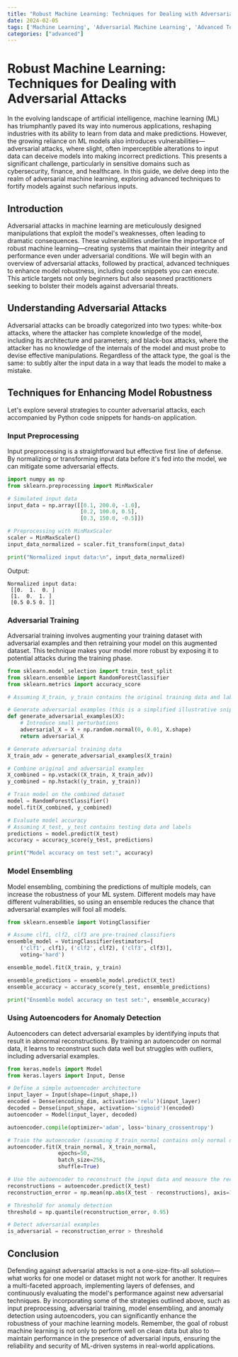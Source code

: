 ```yaml
---
title: "Robust Machine Learning: Techniques for Dealing with Adversarial Attacks"
date: 2024-02-05
tags: ['Machine Learning', 'Adversarial Machine Learning', 'Advanced Topic']
categories: ["advanced"]
---
```



# Robust Machine Learning: Techniques for Dealing with Adversarial Attacks

In the evolving landscape of artificial intelligence, machine learning (ML) has triumphantly paved its way into numerous applications, reshaping industries with its ability to learn from data and make predictions. However, the growing reliance on ML models also introduces vulnerabilities—adversarial attacks, where slight, often imperceptible alterations to input data can deceive models into making incorrect predictions. This presents a significant challenge, particularly in sensitive domains such as cybersecurity, finance, and healthcare. In this guide, we delve deep into the realm of adversarial machine learning, exploring advanced techniques to fortify models against such nefarious inputs.

## Introduction

Adversarial attacks in machine learning are meticulously designed manipulations that exploit the model's weaknesses, often leading to dramatic consequences. These vulnerabilities underline the importance of robust machine learning—creating systems that maintain their integrity and performance even under adversarial conditions. We will begin with an overview of adversarial attacks, followed by practical, advanced techniques to enhance model robustness, including code snippets you can execute. This article targets not only beginners but also seasoned practitioners seeking to bolster their models against adversarial threats.

## Understanding Adversarial Attacks

Adversarial attacks can be broadly categorized into two types: white-box attacks, where the attacker has complete knowledge of the model, including its architecture and parameters; and black-box attacks, where the attacker has no knowledge of the internals of the model and must probe to devise effective manipulations. Regardless of the attack type, the goal is the same: to subtly alter the input data in a way that leads the model to make a mistake.

## Techniques for Enhancing Model Robustness

Let's explore several strategies to counter adversarial attacks, each accompanied by Python code snippets for hands-on application.

### Input Preprocessing

Input preprocessing is a straightforward but effective first line of defense. By normalizing or transforming input data before it's fed into the model, we can mitigate some adversarial effects.

```python
import numpy as np
from sklearn.preprocessing import MinMaxScaler

# Simulated input data
input_data = np.array([[0.1, 200.0, -1.0],
                       [0.2, 100.0, 0.5],
                       [0.3, 150.0, -0.5]])

# Preprocessing with MinMaxScaler
scaler = MinMaxScaler()
input_data_normalized = scaler.fit_transform(input_data)

print("Normalized input data:\n", input_data_normalized)
```

Output:
```
Normalized input data:
 [[0.  1.  0. ]
 [1.  0.  1. ]
 [0.5 0.5 0. ]]
```

### Adversarial Training

Adversarial training involves augmenting your training dataset with adversarial examples and then retraining your model on this augmented dataset. This technique makes your model more robust by exposing it to potential attacks during the training phase.

```python
from sklearn.model_selection import train_test_split
from sklearn.ensemble import RandomForestClassifier
from sklearn.metrics import accuracy_score

# Assuming X_train, y_train contains the original training data and labels

# Generate adversarial examples (this is a simplified illustrative snippet)
def generate_adversarial_examples(X):
    # Introduce small perturbations
    adversarial_X = X + np.random.normal(0, 0.01, X.shape)
    return adversarial_X

# Generate adversarial training data
X_train_adv = generate_adversarial_examples(X_train)

# Combine original and adversarial examples
X_combined = np.vstack((X_train, X_train_adv))
y_combined = np.hstack((y_train, y_train))

# Train model on the combined dataset
model = RandomForestClassifier()
model.fit(X_combined, y_combined)

# Evaluate model accuracy
# Assuming X_test, y_test contains testing data and labels
predictions = model.predict(X_test)
accuracy = accuracy_score(y_test, predictions)

print("Model accuracy on test set:", accuracy)
```

### Model Ensembling

Model ensembling, combining the predictions of multiple models, can increase the robustness of your ML system. Different models may have different vulnerabilities, so using an ensemble reduces the chance that adversarial examples will fool all models.

```python
from sklearn.ensemble import VotingClassifier

# Assume clf1, clf2, clf3 are pre-trained classifiers
ensemble_model = VotingClassifier(estimators=[
    ('clf1', clf1), ('clf2', clf2), ('clf3', clf3)],
    voting='hard')

ensemble_model.fit(X_train, y_train)

ensemble_predictions = ensemble_model.predict(X_test)
ensemble_accuracy = accuracy_score(y_test, ensemble_predictions)

print("Ensemble model accuracy on test set:", ensemble_accuracy)
```

### Using Autoencoders for Anomaly Detection

Autoencoders can detect adversarial examples by identifying inputs that result in abnormal reconstructions. By training an autoencoder on normal data, it learns to reconstruct such data well but struggles with outliers, including adversarial examples.

```python
from keras.models import Model
from keras.layers import Input, Dense

# Define a simple autoencoder architecture
input_layer = Input(shape=(input_shape,))
encoded = Dense(encoding_dim, activation='relu')(input_layer)
decoded = Dense(input_shape, activation='sigmoid')(encoded)
autoencoder = Model(input_layer, decoded)

autoencoder.compile(optimizer='adam', loss='binary_crossentropy')

# Train the autoencoder (assuming X_train_normal contains only normal data)
autoencoder.fit(X_train_normal, X_train_normal,
                epochs=50,
                batch_size=256,
                shuffle=True)

# Use the autoencoder to reconstruct the input data and measure the reconstruction error
reconstructions = autoencoder.predict(X_test)
reconstruction_error = np.mean(np.abs(X_test - reconstructions), axis=1)

# Threshold for anomaly detection
threshold = np.quantile(reconstruction_error, 0.95)

# Detect adversarial examples
is_adversarial = reconstruction_error > threshold
```

## Conclusion

Defending against adversarial attacks is not a one-size-fits-all solution—what works for one model or dataset might not work for another. It requires a multi-faceted approach, implementing layers of defenses, and continuously evaluating the model's performance against new adversarial techniques. By incorporating some of the strategies outlined above, such as input preprocessing, adversarial training, model ensembling, and anomaly detection using autoencoders, you can significantly enhance the robustness of your machine learning models. Remember, the goal of robust machine learning is not only to perform well on clean data but also to maintain performance in the presence of adversarial inputs, ensuring the reliability and security of ML-driven systems in real-world applications.